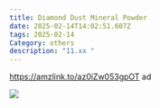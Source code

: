 ```yaml
---
title: Diamond Dust Mineral Powder
date: 2025-02-14T14:02:51.607Z
tags: 2025-02-14
Category: others
description: "11.xx "
---
```

<!--StartFragment-->

https://amzlink.to/az0iZw053gpOT ad

<!--EndFragment-->

![](https://m.media-amazon.com/images/I/71bXmsPj+HL._SL1500_.jpg)

<!--EndFragment-->